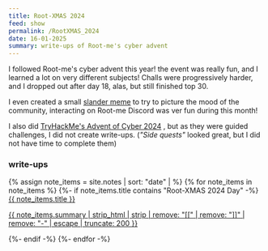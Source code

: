 ```yaml
---
title: Root-XMAS 2024
feed: show
permalink: /RootXMAS_2024
date: 16-01-2025
summary: write-ups of Root-me's cyber advent
---
```

I followed Root-me's cyber advent this year! the event was really fun, and I learned a lot on very different subjects! Challs were progressively harder, and I dropped out after day 18, alas, but still finished top 30. 

I even created a small [slander meme](https://www.youtube.com/watch?v=WxiEVJnXBEY) to try to picture the mood of the community, interacting on Root-me Discord was ver fun during this month!

I also did [TryHackMe's Advent of Cyber 2024](https://tryhackme.com/r/room/adventofcyber2024) , but as they were guided challenges, I did not create write-ups. (*"Side quests"* looked great, but I did not have time to complete them)

### write-ups

<div> <div class="related-wrapper">
{% assign note_items = site.notes | sort: "date" | %}
{% for note_items in note_items %}
{%- if note_items.title contains "Root-XMAS 2024 Day" -%}
<div class="notelist-feed">
<a href="{{ site.baseurl }}{{note_items.url}}"> {{ note_items.title }} </a>

<a href="{{ site.baseurl }}{{note_items.url}}" class="excerpt">{{ note_items.summary | strip_html | strip | remove: "[[" | remove: "]]" | remove: "-" | escape | truncate: 200 }}</a> 
</div>
{%- endif -%}
{%- endfor -%}
</div>
</div>